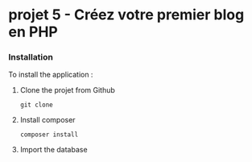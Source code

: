 # projet 5 - Créez votre premier blog en PHP

### Installation 

To install the application : 


1. Clone the projet from Github

    ```
    git clone
    ```

2. Install composer

    ```
    composer install
    ```

2. Import the database

